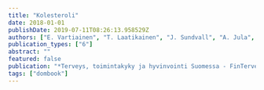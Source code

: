```yaml
---
title: "Kolesteroli"
date: 2018-01-01
publishDate: 2019-07-11T08:26:13.958529Z
authors: ["E. Vartiainen", "T. Laatikainen", "J. Sundvall", "A. Jula", "P. Jousilahti", "T. J. Niiranen"]
publication_types: ["6"]
abstract: ""
featured: false
publication: "*Terveys, toimintakyky ja hyvinvointi Suomessa - FinTerveys 2017-tutkimus*"
tags: ["dombook"]
---
```


